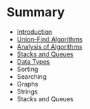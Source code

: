 # Summary

* [Introduction](README.md)
* [Union-Find Algorithms](union-find-algorithms.md)
* [Analysis of Algorithms](analysis-of-algorithms.md)
* [Stacks and Queues](stacks-and-queues.md)
* [Data Types](chapter1.md)
* Sorting
* Searching
* Graphs
* Strings
* Stacks and Queues

